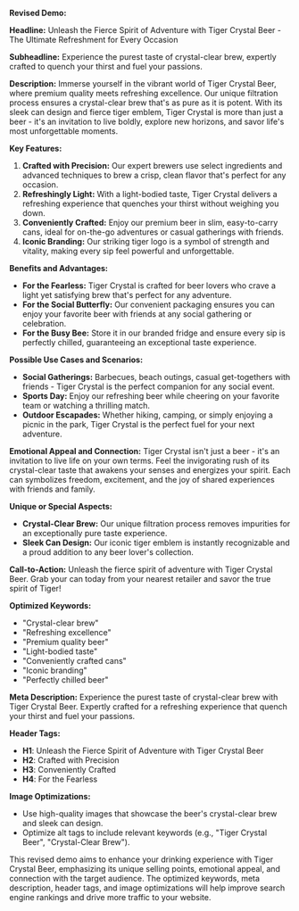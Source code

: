 **Revised Demo:**

**Headline:** Unleash the Fierce Spirit of Adventure with Tiger Crystal Beer - The Ultimate Refreshment for Every Occasion

**Subheadline:** Experience the purest taste of crystal-clear brew, expertly crafted to quench your thirst and fuel your passions.

**Description:**
Immerse yourself in the vibrant world of Tiger Crystal Beer, where premium quality meets refreshing excellence. Our unique filtration process ensures a crystal-clear brew that's as pure as it is potent. With its sleek can design and fierce tiger emblem, Tiger Crystal is more than just a beer - it's an invitation to live boldly, explore new horizons, and savor life's most unforgettable moments.

**Key Features:**

1. **Crafted with Precision:** Our expert brewers use select ingredients and advanced techniques to brew a crisp, clean flavor that's perfect for any occasion.
2. **Refreshingly Light:** With a light-bodied taste, Tiger Crystal delivers a refreshing experience that quenches your thirst without weighing you down.
3. **Conveniently Crafted:** Enjoy our premium beer in slim, easy-to-carry cans, ideal for on-the-go adventures or casual gatherings with friends.
4. **Iconic Branding:** Our striking tiger logo is a symbol of strength and vitality, making every sip feel powerful and unforgettable.

**Benefits and Advantages:**

* **For the Fearless:** Tiger Crystal is crafted for beer lovers who crave a light yet satisfying brew that's perfect for any adventure.
* **For the Social Butterfly:** Our convenient packaging ensures you can enjoy your favorite beer with friends at any social gathering or celebration.
* **For the Busy Bee:** Store it in our branded fridge and ensure every sip is perfectly chilled, guaranteeing an exceptional taste experience.

**Possible Use Cases and Scenarios:**

* **Social Gatherings:** Barbecues, beach outings, casual get-togethers with friends - Tiger Crystal is the perfect companion for any social event.
* **Sports Day:** Enjoy our refreshing beer while cheering on your favorite team or watching a thrilling match.
* **Outdoor Escapades:** Whether hiking, camping, or simply enjoying a picnic in the park, Tiger Crystal is the perfect fuel for your next adventure.

**Emotional Appeal and Connection:**
Tiger Crystal isn't just a beer - it's an invitation to live life on your own terms. Feel the invigorating rush of its crystal-clear taste that awakens your senses and energizes your spirit. Each can symbolizes freedom, excitement, and the joy of shared experiences with friends and family.

**Unique or Special Aspects:**

* **Crystal-Clear Brew:** Our unique filtration process removes impurities for an exceptionally pure taste experience.
* **Sleek Can Design:** Our iconic tiger emblem is instantly recognizable and a proud addition to any beer lover's collection.

**Call-to-Action:** Unleash the fierce spirit of adventure with Tiger Crystal Beer. Grab your can today from your nearest retailer and savor the true spirit of Tiger!

**Optimized Keywords:**

* "Crystal-clear brew"
* "Refreshing excellence"
* "Premium quality beer"
* "Light-bodied taste"
* "Conveniently crafted cans"
* "Iconic branding"
* "Perfectly chilled beer"

**Meta Description:** Experience the purest taste of crystal-clear brew with Tiger Crystal Beer. Expertly crafted for a refreshing experience that quench your thirst and fuel your passions.

**Header Tags:**

* **H1**: Unleash the Fierce Spirit of Adventure with Tiger Crystal Beer
* **H2**: Crafted with Precision
* **H3**: Conveniently Crafted
* **H4**: For the Fearless

**Image Optimizations:**

* Use high-quality images that showcase the beer's crystal-clear brew and sleek can design.
* Optimize alt tags to include relevant keywords (e.g., "Tiger Crystal Beer", "Crystal-Clear Brew").

This revised demo aims to enhance your drinking experience with Tiger Crystal Beer, emphasizing its unique selling points, emotional appeal, and connection with the target audience. The optimized keywords, meta description, header tags, and image optimizations will help improve search engine rankings and drive more traffic to your website.